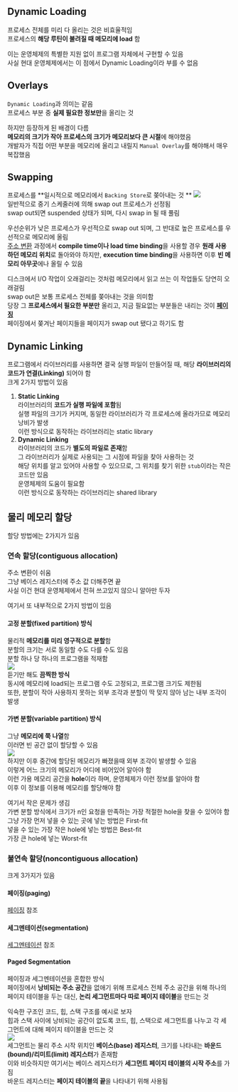 ## Dynamic Loading
프로세스 전체를 미리 다 올리는 것은 비효율적임  
프로세스의 **해당 루틴이 불려질 때 메모리에 load** 함  

이는 운영체제의 특별한 지원 없이 프로그램 자체에서 구현할 수 있음  
사실 현대 운영체제에서는 이 점에서 Dynamic Loading이라 부를 수 없음  
## Overlays
`Dynamic Loading`과 의미는 같음  
프로세스 부분 중 **실제 필요한 정보만**을 올리는 것  

하지만 등장하게 된 배경이 다름  
**메모리의 크기가 작아 프로세스의 크기가 메모리보다 큰 시절**에 해야했음  
개발자가 직접 어떤 부분을 메모리에 올리고 내릴지 `Manual Overlay`를 해야해서 매우 복잡했음  
## Swapping

프로세스를 **일시적으로 메모리에서 `Backing Store`로 쫒아내는 것  **
![](img/MemorySwapping.png)  
일반적으로 중기 스케줄러에 의해 swap out 프로세스가 선정됨  
swap out되면 suspended 상태가 되며, 다시 swap in 될 때 풀림  

우선순위가 낮은 프로세스가 우선적으로 swap out 되며, 그 반대로 높은 프로세스를 우선적으로 메모리에 올림  
[주소 변환](주소%20변환.md) 과정에서 **compile time이나 load time binding**을 사용할 경우 **원래 사용하던 메모리 위치**로 돌아와야 하지만, **execution time binding**을 사용하면 이후 **빈 메모리 아무곳**에나 올릴 수 있음  

디스크에서 I/O 작업이 오래걸리는 것처럼 메모리에서 읽고 쓰는 이 작업들도 당연히 오래걸림  
swap out은 보통 프로세스 전체를 쫒아내는 것을 의미함  
당장 그 **프로세스에서 필요한 부분만** 올리고, 지금 필요없는 부분들은 내리는 것이 **[페이징](페이징.md)**  
페이징에서 쫒겨난 페이지들을 페이지가 swap out 됐다고 하기도 함  
## Dynamic Linking
프로그램에서 라이브러리를 사용하면 결국 실행 파일이 만들어질 때, 해당 **라이브러리의 코드가 연결(Linking)** 되어야 함  
크게 2가지 방법이 있음  
1. **Static Linking**  
   라이브러리의 **코드가 실행 파일에 포함**됨  
   실행 파일의 크기가 커지며, 동일한 라이브러리가 각 프로세스에 올라가므로 메모리 낭비가 발생  
   이런 방식으로 동작하는 라이브러리는 static library
2. **Dynamic Linking**  
   라이브러리의 코드가 **별도의 파일로 존재**함  
   그 라이브러리가 실제로 사용되는 그 시점에 파일을 찾아 사용하는 것  
   해당 위치를 알고 있어야 사용할 수 있으므로, 그 위치를 찾기 위한 `stub`이라는 작은 코드만 있음  
   운영체제의 도움이 필요함  
   이런 방식으로 동작하는 라이브러리는 shared library

## 물리 메모리 할당
할당 방법에는 2가지가 있음
### 연속 할당(contiguous allocation)
주소 변환이 쉬움  
그냥 베이스 레지스터에 주소 값 더해주면 끝  
사실 이건 현대 운영체제에서 전혀 쓰고있지 않으니 알아만 두자  

여기서 또 내부적으로 2가지 방법이 있음
#### 고정 분할(fixed partition) 방식
물리적 **메모리를 미리 영구적으로 분할**함  
분할의 크기는 서로 동일할 수도 다를 수도 있음  
분할 하나 당 하나의 프로그램을 적재함  
![](img/FixedPartition.png)  
듣기만 해도 **끔찍한 방식**  
동시에 메모리에 load되는 프로그램 수도 고정되고, 프로그램 크기도 제한됨  
또한, 분할이 작아 사용하지 못하는 외부 조각과 분할이 딱 맞지 않아 남는 내부 조각이 발생  
#### 가변 분할(variable partition) 방식
그냥 **메모리에 쭉 나열**함  
이러면 빈 공간 없이 할당할 수 있음  
![](img/VariablePartition.png)  
하지만 이후 중간에 할당된 메모리가 빠졌을때 외부 조각이 발생할 수 있음  
이렇게 어느 크기의 메모리가 어디에 비어있어 알아야 함  
이런 가용 메모리 공간을 **hole**이라 하며, 운영체제가 이런 정보를 알아야 함  
이후 이 정보를 이용해 메모리를 할당해야 함  
   
여기서 작은 문제가 생김  
가변 분할 방식에서 크기가 n인 요청을 만족하는 가장 적절한 hole을 찾을 수 있어야 함  
그냥 가장 먼저 넣을 수 있는 곳에 넣는 방법은 First-fit  
넣을 수 있는 가장 작은 hole에 넣는 방법은 Best-fit  
가장 큰 hole에 넣는 Worst-fit  
### 불연속 할당(noncontiguous allocation)
크게 3가지가 있음  
#### 페이징(paging)
[페이징](페이징.md) 참조
#### 세그멘테이션(segmentation)
[세그멘테이션](세그멘테이션.md) 참조
#### Paged Segmentation
페이징과 세그멘테이션을 혼합한 방식  
페이징에서 **낭비되는 주소 공간**을 없애기 위해 프로세스 전체 주소 공간을 위해 하나의 페이지 테이블을 두는 대신, **논리 세그먼트마다 따로 페이지 테이블**을 만드는 것  

익숙한 구조인 코드, 힙, 스택 구조를 예시로 보자  
힙과 스택 사이에 낭비되는 공간이 없도록 코드, 힙, 스택으로 세그먼트를 나누고 각 세그먼트에 대해 페이지 테이블을 만드는 것  
![](img/PagedSegmentation.png)  
세그먼트는 물리 주소 시작 위치인 **베이스(base) 레지스터**, 크기를 나타내는 **바운드(bound)/리미트(limit) 레지스터**가 존재함  
이와 비슷하지만 여기서는 베이스 레지스터가 **세그먼트 페이지 테이블의 시작 주소**를 가짐  
바운드 레지스터는 **페이지 테이블의 끝**을 나타내기 위해 사용됨  